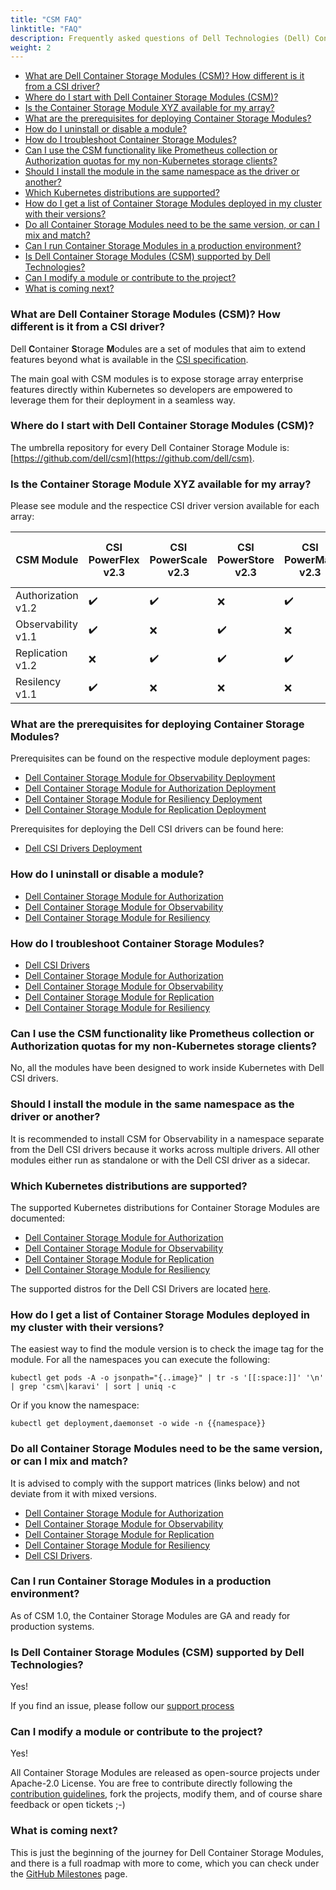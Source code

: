 ```yaml
---
title: "CSM FAQ"
linktitle: "FAQ"
description: Frequently asked questions of Dell Technologies (Dell) Container Storage Modules 
weight: 2
---
```


- [What are Dell Container Storage Modules (CSM)? How different is it from a CSI driver?](#what-are-dell-container-storage-modules-csm-how-different-is-it-from-a-csi-driver)
- [Where do I start with Dell Container Storage Modules (CSM)?](#where-do-i-start-with-dell-container-storage-modules-csm)
- [Is the Container Storage Module XYZ available for my array?](#is-the-container-storage-module-xyz-available-for-my-array)
- [What are the prerequisites for deploying Container Storage Modules?](#what-are-the-prerequisites-for-deploying-container-storage-modules)
- [How do I uninstall or disable a module?](#how-do-i-uninstall-or-disable-a-module)
- [How do I troubleshoot Container Storage Modules?](#how-do-i-troubleshoot-container-storage-modules)
- [Can I use the CSM functionality like Prometheus collection or Authorization quotas for my non-Kubernetes storage clients?](#can-i-use-the-csm-functionality-like-prometheus-collection-or-authorization-quotas-for-my-non-kubernetes-storage-clients)
- [Should I install the module in the same namespace as the driver or another?](#should-i-install-the-module-in-the-same-namespace-as-the-driver-or-another)
- [Which Kubernetes distributions are supported?](#which-kubernetes-distributions-are-supported)
- [How do I get a list of Container Storage Modules deployed in my cluster with their versions?](#how-do-i-get-a-list-of-container-storage-modules-deployed-in-my-cluster-with-their-versions)
- [Do all Container Storage Modules need to be the same version, or can I mix and match?](#do-all-container-storage-modules-need-to-be-the-same-version-or-can-i-mix-and-match)
- [Can I run Container Storage Modules in a production environment?](#can-i-run-container-storage-modules-in-a-production-environment)
- [Is Dell Container Storage Modules (CSM) supported by Dell Technologies?](#is-dell-container-storage-modules-csm-supported-by-dell-technologies)
- [Can I modify a module or contribute to the project?](#can-i-modify-a-module-or-contribute-to-the-project)
- [What is coming next?](#what-is-coming-next)

### What are Dell Container Storage Modules (CSM)? How different is it from a CSI driver?
Dell **C**ontainer **S**torage **M**odules  are a set of modules that aim to extend features beyond what is available in the [CSI specification](https://kubernetes-csi.github.io/docs/).

The main goal with CSM modules is to expose storage array enterprise features directly within Kubernetes so developers are empowered to leverage them for their deployment in a seamless way.

### Where do I start with Dell Container Storage Modules (CSM)?
The umbrella repository for every Dell Container Storage Module is: [https://github.com/dell/csm](https://github.com/dell/csm).

### Is the Container Storage Module XYZ available for my array?
Please see module and the respectice CSI driver version available for each array:

| CSM Module        | CSI PowerFlex v2.3 | CSI PowerScale v2.3 | CSI PowerStore v2.3 | CSI PowerMax v2.3 | CSI Unity XT v2.3    |
| ----------------- | -------------- | --------------- | --------------- | ------------- | --------------- |
| Authorization v1.2| ✔️              | ✔️               | ❌              | ✔️             | ❌            |
| Observability v1.1| ✔️              | ❌              | ✔️               | ❌            | ❌            |
| Replication   v1.2| ❌             | ✔️              | ✔️               | ✔️             | ❌            |
| Resilency     v1.1| ✔️              | ❌              | ❌              | ❌            | ✔️             |
  
### What are the prerequisites for deploying Container Storage Modules?
Prerequisites can be found on the respective module deployment pages:
- [Dell Container Storage Module for Observability Deployment](../observability/deployment/#prerequisites)
- [Dell Container Storage Module for Authorization Deployment](../authorization/deployment/#prerequisites)
- [Dell Container Storage Module for Resiliency Deployment](../resiliency/deployment/)
- [Dell Container Storage Module for Replication Deployment](../replication/deployment/installation/#before-you-begin)

Prerequisites for deploying the Dell CSI drivers can be found here:
- [Dell CSI Drivers Deployment](../csidriver/installation/)

### How do I uninstall or disable a module?
- [Dell Container Storage Module for Authorization](../authorization/uninstallation/)
- [Dell Container Storage Module for Observability](../observability/uninstall/)
- [Dell Container Storage Module for Resiliency](../resiliency/uninstallation/)

### How do I troubleshoot Container Storage Modules?
- [Dell CSI Drivers](../csidriver/troubleshooting/)
- [Dell Container Storage Module for Authorization](../authorization/troubleshooting/)
- [Dell Container Storage Module for Observability](../observability/troubleshooting/)
- [Dell Container Storage Module for Replication](../replication/troubleshooting/)
- [Dell Container Storage Module for Resiliency](../resiliency/troubleshooting/)

### Can I use the CSM functionality like Prometheus collection or Authorization quotas for my non-Kubernetes storage clients?
No, all the modules have been designed to work inside Kubernetes with Dell CSI drivers.

### Should I install the module in the same namespace as the driver or another?
It is recommended to install CSM for Observability in a namespace separate from the Dell CSI drivers because it works across multiple drivers.  All other modules either run as standalone or with the Dell CSI driver as a sidecar.

### Which Kubernetes distributions are supported?
The supported Kubernetes distributions for Container Storage Modules are documented:
- [Dell Container Storage Module for Authorization](../authorization/#supported-operating-systemscontainer-orchestrator-platforms)
- [Dell Container Storage Module for Observability](../observability/#supported-operating-systemscontainer-orchestrator-platforms)
- [Dell Container Storage Module for Replication](../replication/#supported-operating-systemscontainer-orchestrator-platforms)
- [Dell Container Storage Module for Resiliency](../resiliency/#supported-operating-systemscontainer-orchestrator-platforms)

The supported distros for the Dell CSI Drivers are located [here](../csidriver/#supported-operating-systemscontainer-orchestrator-platforms).

### How do I get a list of Container Storage Modules deployed in my cluster with their versions?
The easiest way to find the module version is to check the image tag for the module. For all the namespaces you can execute the following:
```
kubectl get pods -A -o jsonpath="{..image}" | tr -s '[[:space:]]' '\n' | grep 'csm\|karavi' | sort | uniq -c
```
Or if you know the namespace:
```
kubectl get deployment,daemonset -o wide -n {{namespace}}
```

### Do all Container Storage Modules need to be the same version, or can I mix and match?
It is advised to comply with the support matrices (links below) and not deviate from it with mixed versions.
- [Dell Container Storage Module for Authorization](../authorization/#supported-operating-systemscontainer-orchestrator-platforms)
- [Dell Container Storage Module for Observability](../observability/#supported-operating-systemscontainer-orchestrator-platforms)
- [Dell Container Storage Module for Replication](../replication/#supported-operating-systemscontainer-orchestrator-platforms)
- [Dell Container Storage Module for Resiliency](../resiliency/#supported-operating-systemscontainer-orchestrator-platforms)
- [Dell CSI Drivers](../csidriver/#supported-operating-systemscontainer-orchestrator-platforms).

### Can I run Container Storage Modules in a production environment?
As of CSM 1.0, the Container Storage Modules are GA and ready for production systems.

### Is Dell Container Storage Modules (CSM) supported by Dell Technologies?
Yes!

If you find an issue, please follow our [support process](../support/)

### Can I modify a module or contribute to the project?
Yes!

All Container Storage Modules are released as open-source projects under Apache-2.0 License. You are free to contribute directly following the [contribution guidelines](https://github.com/dell/csm/blob/main/docs/CONTRIBUTING.md), fork the projects, modify them, and of course share feedback or open tickets ;-)

### What is coming next?
This is just the beginning of the journey for Dell Container Storage Modules, and there is a full roadmap with more to come, which you can check under the [GitHub Milestones](https://github.com/dell/csm/milestones) page.
